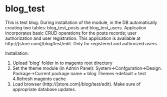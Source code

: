 # blog_test
This is test blog.
During installation of the module, in the DB automatically creating two tables: blog_test_posts and blog_test_users.
Applcation incorporates basic CRUD operations for the posts records; user authorization and user registration.
This application is available at http://[store.com]/blog/test/edit. Only for registered and authorized users.

Installation:

1. Upload 'blog' folder in to magento root directory
2. Set the theme module (in Admin Panel): System->Confguration->Design. Package->Current package name =  blog
Themes->default = test
4.Refresh magento cache
5. Load browser (http://[store.com]/blog/test/edit). Make sure of appropriate database updates.